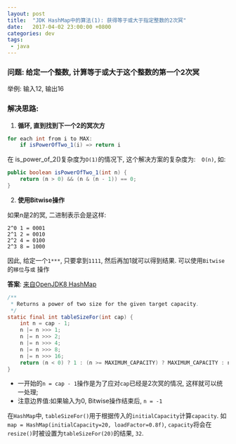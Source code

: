 ```yaml
---
layout: post
title:  "JDK HashMap中的算法(1): 获得等于或大于指定整数的2次冥"
date:   2017-04-02 23:00:00 +0800
categories: dev
tags: 
 - java
---
```


### 问题: 给定一个整数, 计算等于或大于这个整数的第一个2次冥

举例: 输入12, 输出16

### 解决思路: 

1. **循环, 直到找到下一个2的冥次方**

```java
for each int from i to MAX: 
    if isPowerOfTwo_1(i) => return i
```
在 is_power_of_2()复杂度为`O(1)`的情况下, 这个解决方案的复杂度为:　`O(n)`, 如: 

```java
public boolean isPowerOfTwo_1(int n) {
    return (n > 0) && (n & (n - 1)) == 0;
}
```

2. **使用Bitwise操作**

如果n是2的冥, 二进制表示会是这样:
```
2^0 1 = 0001
2^1 2 = 0010
2^2 4 = 0100
2^3 8 = 1000
```
因此, 给定一个`1***`, 只要拿到`1111`, 然后再加1就可以得到结果. 可以使用`Bitwise`的`移位`与`或` 操作

**答案**: [来自OpenJDK8 HashMap](http://grepcode.com/file_/repository.grepcode.com/java/root/jdk/openjdk/8u40-b25/java/util/HashMap.java/?v=source)

```java
/**
 * Returns a power of two size for the given target capacity.
 */
static final int tableSizeFor(int cap) {
    int n = cap - 1;
    n |= n >>> 1;
    n |= n >>> 2;
    n |= n >>> 4;
    n |= n >>> 8;
    n |= n >>> 16;
    return (n < 0) ? 1 : (n >= MAXIMUM_CAPACITY) ? MAXIMUM_CAPACITY : n + 1;
}

```

 - 一开始的`n = cap - 1`操作是为了应对`cap`已经是2次冥的情况, 这样就可以统一处理;
 - 注意边界值:如果输入为0, Bitwise操作结束后, `n = -1`
 
 在`HashMap`中, `tableSizeFor()`用于根据传入的`initialCapacity`计算`capacity`. 
 如 `map = HashMap(initialCapacity=20, loadFactor=0.8f)`, `capacity`将会在`resize()`时被设置为`tableSizeFor(20)`的结果, `32`.
